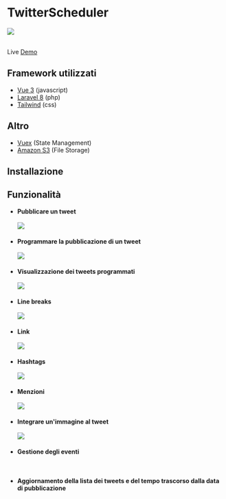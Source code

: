 # TwitterScheduler
<a href="https://github.com/andrea-emmanuele/TwitterScheduler/blob/master/LICENSE">
    <img src="https://img.shields.io/github/license/tailwindcomponents/dashboard-template">
</a>
<br />
<br />

Live [Demo](https://twitterscheduler.andreaemmanuele.it)

## Framework utilizzati

- [Vue 3](https://v3.vuejs.org/) (javascript)
- [Laravel 8](https://laravel.com/) (php)
- [Tailwind](https://tailwindcss.com/) (css)

## Altro

- [Vuex](https://vuex.vuejs.org/) (State Management)
- [Amazon S3](https://aws.amazon.com/it/s3/) (File Storage)

## Installazione


## Funzionalità

- **Pubblicare un tweet** 
  <br/><br/>
  <img src="https://img.shields.io/github/license/tailwindcomponents/dashboard-template">
  <br/><br/>
- **Programmare la pubblicazione di un tweet**
  <br/><br/>
  <img src="https://twitterscheduler.s3.eu-central-1.amazonaws.com/functionalities/CPT2107291823-685x431.gif?response-content-disposition=inline&X-Amz-Security-Token=IQoJb3JpZ2luX2VjEIb%2F%2F%2F%2F%2F%2F%2F%2F%2F%2FwEaDGV1LWNlbnRyYWwtMSJHMEUCIGK%2FPgyraEvTLUBSMAD0eiKDOpVG61%2FiLWTaTf3XA37rAiEAyWjOONHeuA9gYYm7CxHQiRt0dKxcHPInhUv2J4iG9vMq%2FwIIj%2F%2F%2F%2F%2F%2F%2F%2F%2F%2F%2FARAAGgwzNDM5MjM1MjMwNTEiDIFAnbQnvvKsJfC6ECrTAiRAK6NKM5EWuEnXtbQZNsZxXEnyFRuehMUeCVqZb6vmxwHJkGwtGj93hoPK%2BMXhBCwRc2KsOBbJRep4oBwnpXxH7jrrL3ZkDUOH7LVRvcFzi9%2BwUY105fbMpqhRR8aqQwoFAbD8kKmlx%2Bb3tFm9xZ%2FrMMRyju3Z8RygLNd77rZi87UJ3tx0zunTYNZFqekXI1cNxsU1Fap3Hvw%2BAnzqM6qvHCmm%2BJ6QPm%2F51LO0i48a5GTGY0Lzli2irA8qO32dXLTTsqefPgABJSdWcsynBNaXXBkhDgAXNUVbQh7NNQat2WrF9vKAXB3FbdC4rNamPdkd7njV1ZrX47ylKY8nYGOgzA5uWVsmHtUuUiX9DQPsziB%2FriV1L11TpvrdVfESGSPzMnx1e%2BfrOjNOMC0pkVnMZ6xsmZpJLcpG79eKWWu2Ap%2BbYP4QLTE8SPExMHsRuePLQTCL8IqIBjqzAp%2Botfk1AJ4sCenRu8IKHOtXnfpdA%2B8g2ter6M%2BUu0DdpDnlItKJN7H2jrdcvDLkvgIvPaMEYIGLAnGwOJKzSfZWjoEN%2BILp8P41DhLpmSeXY789spko5u62%2FOjzibw1edksEQv99vHVXDCxOM1EkqZlvu6IO9cgiqWtoyIWFrH3SxhkSDaebKPMCn5TG5dbzJngr4ZZJ4QP%2F2M26njNkRItOCngylBdSPm51O5Iqy%2F9qk%2BYnjTo56%2BYsd8tVN2PUdh%2FDwJyz7XXC%2FhBSKV1ie6bk%2FB%2BN%2BA0KolXt5YY7omtOW3oWbcNu4W1CXZApdiFhzAbEvcsSRstVfHnvKjizZzP5Qr7c5SDzCyEQGWEa0HBYU0r8TitL9TxQ1AgWnrczlLmGlBrKhdFdWLUB9zlFobpXMo%3D&X-Amz-Algorithm=AWS4-HMAC-SHA256&X-Amz-Date=20210729T163043Z&X-Amz-SignedHeaders=host&X-Amz-Expires=300&X-Amz-Credential=ASIAVAE3QPXV6YNPSGL2%2F20210729%2Feu-central-1%2Fs3%2Faws4_request&X-Amz-Signature=b3147a65ec20c288d9e8cab7b1bd2e33528ec09a4adc388ae82c9926c58a62bc">
  <br/><br/>
- **Visualizzazione dei tweets programmati**
  <br/><br/>
  <img src="https://twitterscheduler.s3.eu-central-1.amazonaws.com/functionalities/CPT2107291823-682x596.gif?response-content-disposition=inline&X-Amz-Security-Token=IQoJb3JpZ2luX2VjEIb%2F%2F%2F%2F%2F%2F%2F%2F%2F%2FwEaDGV1LWNlbnRyYWwtMSJHMEUCIGK%2FPgyraEvTLUBSMAD0eiKDOpVG61%2FiLWTaTf3XA37rAiEAyWjOONHeuA9gYYm7CxHQiRt0dKxcHPInhUv2J4iG9vMq%2FwIIj%2F%2F%2F%2F%2F%2F%2F%2F%2F%2F%2FARAAGgwzNDM5MjM1MjMwNTEiDIFAnbQnvvKsJfC6ECrTAiRAK6NKM5EWuEnXtbQZNsZxXEnyFRuehMUeCVqZb6vmxwHJkGwtGj93hoPK%2BMXhBCwRc2KsOBbJRep4oBwnpXxH7jrrL3ZkDUOH7LVRvcFzi9%2BwUY105fbMpqhRR8aqQwoFAbD8kKmlx%2Bb3tFm9xZ%2FrMMRyju3Z8RygLNd77rZi87UJ3tx0zunTYNZFqekXI1cNxsU1Fap3Hvw%2BAnzqM6qvHCmm%2BJ6QPm%2F51LO0i48a5GTGY0Lzli2irA8qO32dXLTTsqefPgABJSdWcsynBNaXXBkhDgAXNUVbQh7NNQat2WrF9vKAXB3FbdC4rNamPdkd7njV1ZrX47ylKY8nYGOgzA5uWVsmHtUuUiX9DQPsziB%2FriV1L11TpvrdVfESGSPzMnx1e%2BfrOjNOMC0pkVnMZ6xsmZpJLcpG79eKWWu2Ap%2BbYP4QLTE8SPExMHsRuePLQTCL8IqIBjqzAp%2Botfk1AJ4sCenRu8IKHOtXnfpdA%2B8g2ter6M%2BUu0DdpDnlItKJN7H2jrdcvDLkvgIvPaMEYIGLAnGwOJKzSfZWjoEN%2BILp8P41DhLpmSeXY789spko5u62%2FOjzibw1edksEQv99vHVXDCxOM1EkqZlvu6IO9cgiqWtoyIWFrH3SxhkSDaebKPMCn5TG5dbzJngr4ZZJ4QP%2F2M26njNkRItOCngylBdSPm51O5Iqy%2F9qk%2BYnjTo56%2BYsd8tVN2PUdh%2FDwJyz7XXC%2FhBSKV1ie6bk%2FB%2BN%2BA0KolXt5YY7omtOW3oWbcNu4W1CXZApdiFhzAbEvcsSRstVfHnvKjizZzP5Qr7c5SDzCyEQGWEa0HBYU0r8TitL9TxQ1AgWnrczlLmGlBrKhdFdWLUB9zlFobpXMo%3D&X-Amz-Algorithm=AWS4-HMAC-SHA256&X-Amz-Date=20210729T163013Z&X-Amz-SignedHeaders=host&X-Amz-Expires=300&X-Amz-Credential=ASIAVAE3QPXV6YNPSGL2%2F20210729%2Feu-central-1%2Fs3%2Faws4_request&X-Amz-Signature=48ab5192b4a5c56a3536ce4fa0f7b110930a8c15f0d8a1128871f223272e6818">
  <br/><br/>
- **Line breaks**
  <br/><br/>
  <img src="https://twitterscheduler.s3.eu-central-1.amazonaws.com/functionalities/CPT2107291833-703x370.gif?response-content-disposition=inline&X-Amz-Security-Token=IQoJb3JpZ2luX2VjEIb%2F%2F%2F%2F%2F%2F%2F%2F%2F%2FwEaDGV1LWNlbnRyYWwtMSJHMEUCIGK%2FPgyraEvTLUBSMAD0eiKDOpVG61%2FiLWTaTf3XA37rAiEAyWjOONHeuA9gYYm7CxHQiRt0dKxcHPInhUv2J4iG9vMq%2FwIIj%2F%2F%2F%2F%2F%2F%2F%2F%2F%2F%2FARAAGgwzNDM5MjM1MjMwNTEiDIFAnbQnvvKsJfC6ECrTAiRAK6NKM5EWuEnXtbQZNsZxXEnyFRuehMUeCVqZb6vmxwHJkGwtGj93hoPK%2BMXhBCwRc2KsOBbJRep4oBwnpXxH7jrrL3ZkDUOH7LVRvcFzi9%2BwUY105fbMpqhRR8aqQwoFAbD8kKmlx%2Bb3tFm9xZ%2FrMMRyju3Z8RygLNd77rZi87UJ3tx0zunTYNZFqekXI1cNxsU1Fap3Hvw%2BAnzqM6qvHCmm%2BJ6QPm%2F51LO0i48a5GTGY0Lzli2irA8qO32dXLTTsqefPgABJSdWcsynBNaXXBkhDgAXNUVbQh7NNQat2WrF9vKAXB3FbdC4rNamPdkd7njV1ZrX47ylKY8nYGOgzA5uWVsmHtUuUiX9DQPsziB%2FriV1L11TpvrdVfESGSPzMnx1e%2BfrOjNOMC0pkVnMZ6xsmZpJLcpG79eKWWu2Ap%2BbYP4QLTE8SPExMHsRuePLQTCL8IqIBjqzAp%2Botfk1AJ4sCenRu8IKHOtXnfpdA%2B8g2ter6M%2BUu0DdpDnlItKJN7H2jrdcvDLkvgIvPaMEYIGLAnGwOJKzSfZWjoEN%2BILp8P41DhLpmSeXY789spko5u62%2FOjzibw1edksEQv99vHVXDCxOM1EkqZlvu6IO9cgiqWtoyIWFrH3SxhkSDaebKPMCn5TG5dbzJngr4ZZJ4QP%2F2M26njNkRItOCngylBdSPm51O5Iqy%2F9qk%2BYnjTo56%2BYsd8tVN2PUdh%2FDwJyz7XXC%2FhBSKV1ie6bk%2FB%2BN%2BA0KolXt5YY7omtOW3oWbcNu4W1CXZApdiFhzAbEvcsSRstVfHnvKjizZzP5Qr7c5SDzCyEQGWEa0HBYU0r8TitL9TxQ1AgWnrczlLmGlBrKhdFdWLUB9zlFobpXMo%3D&X-Amz-Algorithm=AWS4-HMAC-SHA256&X-Amz-Date=20210729T163546Z&X-Amz-SignedHeaders=host&X-Amz-Expires=300&X-Amz-Credential=ASIAVAE3QPXV6YNPSGL2%2F20210729%2Feu-central-1%2Fs3%2Faws4_request&X-Amz-Signature=9b6c1c85d59db49c851ea9aa832b8fe231734335ebc94d17f566485f5698f8cf">
  <br/><br/>
- **Link**
  <br/><br/>
  <img src="https://twitterscheduler.s3.eu-central-1.amazonaws.com/functionalities/CPT2107291835-695x380.gif?response-content-disposition=inline&X-Amz-Security-Token=IQoJb3JpZ2luX2VjEIb%2F%2F%2F%2F%2F%2F%2F%2F%2F%2FwEaDGV1LWNlbnRyYWwtMSJHMEUCIGK%2FPgyraEvTLUBSMAD0eiKDOpVG61%2FiLWTaTf3XA37rAiEAyWjOONHeuA9gYYm7CxHQiRt0dKxcHPInhUv2J4iG9vMq%2FwIIj%2F%2F%2F%2F%2F%2F%2F%2F%2F%2F%2FARAAGgwzNDM5MjM1MjMwNTEiDIFAnbQnvvKsJfC6ECrTAiRAK6NKM5EWuEnXtbQZNsZxXEnyFRuehMUeCVqZb6vmxwHJkGwtGj93hoPK%2BMXhBCwRc2KsOBbJRep4oBwnpXxH7jrrL3ZkDUOH7LVRvcFzi9%2BwUY105fbMpqhRR8aqQwoFAbD8kKmlx%2Bb3tFm9xZ%2FrMMRyju3Z8RygLNd77rZi87UJ3tx0zunTYNZFqekXI1cNxsU1Fap3Hvw%2BAnzqM6qvHCmm%2BJ6QPm%2F51LO0i48a5GTGY0Lzli2irA8qO32dXLTTsqefPgABJSdWcsynBNaXXBkhDgAXNUVbQh7NNQat2WrF9vKAXB3FbdC4rNamPdkd7njV1ZrX47ylKY8nYGOgzA5uWVsmHtUuUiX9DQPsziB%2FriV1L11TpvrdVfESGSPzMnx1e%2BfrOjNOMC0pkVnMZ6xsmZpJLcpG79eKWWu2Ap%2BbYP4QLTE8SPExMHsRuePLQTCL8IqIBjqzAp%2Botfk1AJ4sCenRu8IKHOtXnfpdA%2B8g2ter6M%2BUu0DdpDnlItKJN7H2jrdcvDLkvgIvPaMEYIGLAnGwOJKzSfZWjoEN%2BILp8P41DhLpmSeXY789spko5u62%2FOjzibw1edksEQv99vHVXDCxOM1EkqZlvu6IO9cgiqWtoyIWFrH3SxhkSDaebKPMCn5TG5dbzJngr4ZZJ4QP%2F2M26njNkRItOCngylBdSPm51O5Iqy%2F9qk%2BYnjTo56%2BYsd8tVN2PUdh%2FDwJyz7XXC%2FhBSKV1ie6bk%2FB%2BN%2BA0KolXt5YY7omtOW3oWbcNu4W1CXZApdiFhzAbEvcsSRstVfHnvKjizZzP5Qr7c5SDzCyEQGWEa0HBYU0r8TitL9TxQ1AgWnrczlLmGlBrKhdFdWLUB9zlFobpXMo%3D&X-Amz-Algorithm=AWS4-HMAC-SHA256&X-Amz-Date=20210729T163648Z&X-Amz-SignedHeaders=host&X-Amz-Expires=300&X-Amz-Credential=ASIAVAE3QPXV6YNPSGL2%2F20210729%2Feu-central-1%2Fs3%2Faws4_request&X-Amz-Signature=491c8cca2113afc636c6c9e10beabf349052e2850c6075e9104f596e51915f9c">
  <br/><br/>
- **Hashtags**
  <br/><br/>
  <img src="https://twitterscheduler.s3.eu-central-1.amazonaws.com/functionalities/CPT2107291839-695x320.gif?response-content-disposition=inline&X-Amz-Security-Token=IQoJb3JpZ2luX2VjEIb%2F%2F%2F%2F%2F%2F%2F%2F%2F%2FwEaDGV1LWNlbnRyYWwtMSJHMEUCIGK%2FPgyraEvTLUBSMAD0eiKDOpVG61%2FiLWTaTf3XA37rAiEAyWjOONHeuA9gYYm7CxHQiRt0dKxcHPInhUv2J4iG9vMq%2FwIIj%2F%2F%2F%2F%2F%2F%2F%2F%2F%2F%2FARAAGgwzNDM5MjM1MjMwNTEiDIFAnbQnvvKsJfC6ECrTAiRAK6NKM5EWuEnXtbQZNsZxXEnyFRuehMUeCVqZb6vmxwHJkGwtGj93hoPK%2BMXhBCwRc2KsOBbJRep4oBwnpXxH7jrrL3ZkDUOH7LVRvcFzi9%2BwUY105fbMpqhRR8aqQwoFAbD8kKmlx%2Bb3tFm9xZ%2FrMMRyju3Z8RygLNd77rZi87UJ3tx0zunTYNZFqekXI1cNxsU1Fap3Hvw%2BAnzqM6qvHCmm%2BJ6QPm%2F51LO0i48a5GTGY0Lzli2irA8qO32dXLTTsqefPgABJSdWcsynBNaXXBkhDgAXNUVbQh7NNQat2WrF9vKAXB3FbdC4rNamPdkd7njV1ZrX47ylKY8nYGOgzA5uWVsmHtUuUiX9DQPsziB%2FriV1L11TpvrdVfESGSPzMnx1e%2BfrOjNOMC0pkVnMZ6xsmZpJLcpG79eKWWu2Ap%2BbYP4QLTE8SPExMHsRuePLQTCL8IqIBjqzAp%2Botfk1AJ4sCenRu8IKHOtXnfpdA%2B8g2ter6M%2BUu0DdpDnlItKJN7H2jrdcvDLkvgIvPaMEYIGLAnGwOJKzSfZWjoEN%2BILp8P41DhLpmSeXY789spko5u62%2FOjzibw1edksEQv99vHVXDCxOM1EkqZlvu6IO9cgiqWtoyIWFrH3SxhkSDaebKPMCn5TG5dbzJngr4ZZJ4QP%2F2M26njNkRItOCngylBdSPm51O5Iqy%2F9qk%2BYnjTo56%2BYsd8tVN2PUdh%2FDwJyz7XXC%2FhBSKV1ie6bk%2FB%2BN%2BA0KolXt5YY7omtOW3oWbcNu4W1CXZApdiFhzAbEvcsSRstVfHnvKjizZzP5Qr7c5SDzCyEQGWEa0HBYU0r8TitL9TxQ1AgWnrczlLmGlBrKhdFdWLUB9zlFobpXMo%3D&X-Amz-Algorithm=AWS4-HMAC-SHA256&X-Amz-Date=20210729T164050Z&X-Amz-SignedHeaders=host&X-Amz-Expires=300&X-Amz-Credential=ASIAVAE3QPXV6YNPSGL2%2F20210729%2Feu-central-1%2Fs3%2Faws4_request&X-Amz-Signature=645bf20411c55481de9b7168e817dfbd99f31408f616da8adcfeb5f4babee7c5">
  <br/><br/>
- **Menzioni**
  <br/><br/>
  <img src="https://twitterscheduler.s3.eu-central-1.amazonaws.com/functionalities/CPT2107291839-695x326.gif?response-content-disposition=inline&X-Amz-Security-Token=IQoJb3JpZ2luX2VjEIb%2F%2F%2F%2F%2F%2F%2F%2F%2F%2FwEaDGV1LWNlbnRyYWwtMSJHMEUCIGK%2FPgyraEvTLUBSMAD0eiKDOpVG61%2FiLWTaTf3XA37rAiEAyWjOONHeuA9gYYm7CxHQiRt0dKxcHPInhUv2J4iG9vMq%2FwIIj%2F%2F%2F%2F%2F%2F%2F%2F%2F%2F%2FARAAGgwzNDM5MjM1MjMwNTEiDIFAnbQnvvKsJfC6ECrTAiRAK6NKM5EWuEnXtbQZNsZxXEnyFRuehMUeCVqZb6vmxwHJkGwtGj93hoPK%2BMXhBCwRc2KsOBbJRep4oBwnpXxH7jrrL3ZkDUOH7LVRvcFzi9%2BwUY105fbMpqhRR8aqQwoFAbD8kKmlx%2Bb3tFm9xZ%2FrMMRyju3Z8RygLNd77rZi87UJ3tx0zunTYNZFqekXI1cNxsU1Fap3Hvw%2BAnzqM6qvHCmm%2BJ6QPm%2F51LO0i48a5GTGY0Lzli2irA8qO32dXLTTsqefPgABJSdWcsynBNaXXBkhDgAXNUVbQh7NNQat2WrF9vKAXB3FbdC4rNamPdkd7njV1ZrX47ylKY8nYGOgzA5uWVsmHtUuUiX9DQPsziB%2FriV1L11TpvrdVfESGSPzMnx1e%2BfrOjNOMC0pkVnMZ6xsmZpJLcpG79eKWWu2Ap%2BbYP4QLTE8SPExMHsRuePLQTCL8IqIBjqzAp%2Botfk1AJ4sCenRu8IKHOtXnfpdA%2B8g2ter6M%2BUu0DdpDnlItKJN7H2jrdcvDLkvgIvPaMEYIGLAnGwOJKzSfZWjoEN%2BILp8P41DhLpmSeXY789spko5u62%2FOjzibw1edksEQv99vHVXDCxOM1EkqZlvu6IO9cgiqWtoyIWFrH3SxhkSDaebKPMCn5TG5dbzJngr4ZZJ4QP%2F2M26njNkRItOCngylBdSPm51O5Iqy%2F9qk%2BYnjTo56%2BYsd8tVN2PUdh%2FDwJyz7XXC%2FhBSKV1ie6bk%2FB%2BN%2BA0KolXt5YY7omtOW3oWbcNu4W1CXZApdiFhzAbEvcsSRstVfHnvKjizZzP5Qr7c5SDzCyEQGWEa0HBYU0r8TitL9TxQ1AgWnrczlLmGlBrKhdFdWLUB9zlFobpXMo%3D&X-Amz-Algorithm=AWS4-HMAC-SHA256&X-Amz-Date=20210729T164119Z&X-Amz-SignedHeaders=host&X-Amz-Expires=300&X-Amz-Credential=ASIAVAE3QPXV6YNPSGL2%2F20210729%2Feu-central-1%2Fs3%2Faws4_request&X-Amz-Signature=d5b1f3f3352c39f42f0bde6e7a0b9d98e6a854dfd0ee0d69cf2c4dd92306b499">
  <br/><br/>
- **Integrare un'immagine al tweet**
  <br/><br/>
  <img src="https://twitterscheduler.s3.eu-central-1.amazonaws.com/functionalities/CPT2107291844-729x838.gif?response-content-disposition=inline&X-Amz-Security-Token=IQoJb3JpZ2luX2VjEIb%2F%2F%2F%2F%2F%2F%2F%2F%2F%2FwEaDGV1LWNlbnRyYWwtMSJHMEUCIGK%2FPgyraEvTLUBSMAD0eiKDOpVG61%2FiLWTaTf3XA37rAiEAyWjOONHeuA9gYYm7CxHQiRt0dKxcHPInhUv2J4iG9vMq%2FwIIj%2F%2F%2F%2F%2F%2F%2F%2F%2F%2F%2FARAAGgwzNDM5MjM1MjMwNTEiDIFAnbQnvvKsJfC6ECrTAiRAK6NKM5EWuEnXtbQZNsZxXEnyFRuehMUeCVqZb6vmxwHJkGwtGj93hoPK%2BMXhBCwRc2KsOBbJRep4oBwnpXxH7jrrL3ZkDUOH7LVRvcFzi9%2BwUY105fbMpqhRR8aqQwoFAbD8kKmlx%2Bb3tFm9xZ%2FrMMRyju3Z8RygLNd77rZi87UJ3tx0zunTYNZFqekXI1cNxsU1Fap3Hvw%2BAnzqM6qvHCmm%2BJ6QPm%2F51LO0i48a5GTGY0Lzli2irA8qO32dXLTTsqefPgABJSdWcsynBNaXXBkhDgAXNUVbQh7NNQat2WrF9vKAXB3FbdC4rNamPdkd7njV1ZrX47ylKY8nYGOgzA5uWVsmHtUuUiX9DQPsziB%2FriV1L11TpvrdVfESGSPzMnx1e%2BfrOjNOMC0pkVnMZ6xsmZpJLcpG79eKWWu2Ap%2BbYP4QLTE8SPExMHsRuePLQTCL8IqIBjqzAp%2Botfk1AJ4sCenRu8IKHOtXnfpdA%2B8g2ter6M%2BUu0DdpDnlItKJN7H2jrdcvDLkvgIvPaMEYIGLAnGwOJKzSfZWjoEN%2BILp8P41DhLpmSeXY789spko5u62%2FOjzibw1edksEQv99vHVXDCxOM1EkqZlvu6IO9cgiqWtoyIWFrH3SxhkSDaebKPMCn5TG5dbzJngr4ZZJ4QP%2F2M26njNkRItOCngylBdSPm51O5Iqy%2F9qk%2BYnjTo56%2BYsd8tVN2PUdh%2FDwJyz7XXC%2FhBSKV1ie6bk%2FB%2BN%2BA0KolXt5YY7omtOW3oWbcNu4W1CXZApdiFhzAbEvcsSRstVfHnvKjizZzP5Qr7c5SDzCyEQGWEa0HBYU0r8TitL9TxQ1AgWnrczlLmGlBrKhdFdWLUB9zlFobpXMo%3D&X-Amz-Algorithm=AWS4-HMAC-SHA256&X-Amz-Date=20210729T164557Z&X-Amz-SignedHeaders=host&X-Amz-Expires=300&X-Amz-Credential=ASIAVAE3QPXV6YNPSGL2%2F20210729%2Feu-central-1%2Fs3%2Faws4_request&X-Amz-Signature=2b88da9db8bf797c9d29b4dc6530044ddce496b17d6f6ac8629434fc9f4f048e">
  <br/><br/>
- **Gestione degli eventi**
  <br/><br/>
  <img src="">
  <br/><br/>
- **Aggiornamento della lista dei tweets e del tempo trascorso dalla data di pubblicazione**
<br/><br/>
  <img src="">
  <br/><br/>


